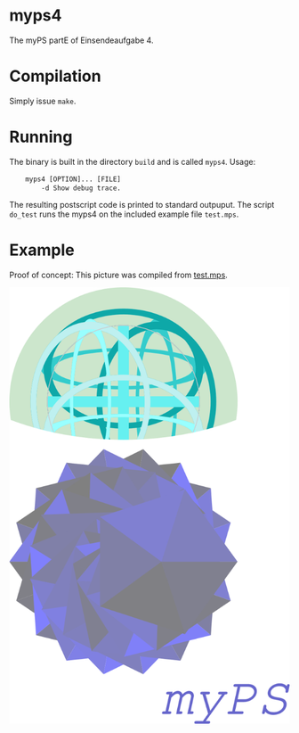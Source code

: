 # myps4
The myPS partE of Einsendeaufgabe 4.

# Compilation
Simply issue `make`.

# Running
The binary is built in the directory `build` and is called `myps4`. Usage:
```
    myps4 [OPTION]... [FILE]
        -d Show debug trace.
```
The resulting postscript code is printed to standard outpuput. The script ```do_test``` runs the myps4 on the included example file ```test.mps```.

# Example
Proof of concept: This picture was compiled from [test.mps](test.mps).

![Alt text](build/test.ps.png)
